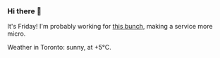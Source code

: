 ### Hi there :wave:

It's Friday! I'm probably working for [this bunch](https://github.com/kohofinancial), making a service more micro.

Weather in Toronto: sunny, at +5°C.
